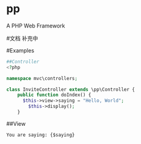 # pp
A PHP Web Framework

#文档
补充中

#Examples

~~~php
##Controller
<?php

namespace mvc\controllers;

class InviteController extends \pp\Controller {
	public function doIndex() {
	  $this->view->saying = "Hello, World";
		$this->display();
	}
~~~

##View
~~~
You are saying: {$saying}
~~~
	

